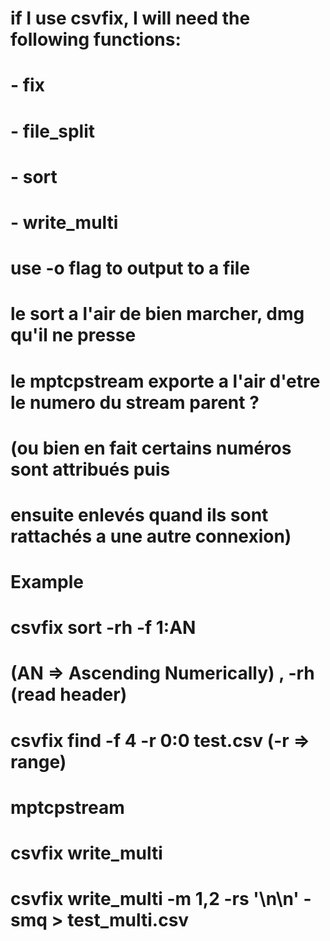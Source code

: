 # if I use csvfix, I will need the following functions:
# - fix
# - file_split
# - sort 
# - write_multi

# use -o flag to output to a file

# le sort a l'air de bien marcher, dmg qu'il ne presse
# le mptcpstream exporte a l'air d'etre le numero du stream parent ?
# (ou bien en fait certains numéros sont attribués puis 
# ensuite enlevés quand ils sont rattachés a une autre connexion)
# Example
# csvfix sort -rh -f 1:AN <CSV>
# (AN => Ascending Numerically) , -rh (read header)

# csvfix find -f 4 -r 0:0 test.csv (-r => range)

# mptcpstream
# csvfix write_multi

# csvfix write_multi -m 1,2 -rs '\n\n' -smq > test_multi.csv
# 

